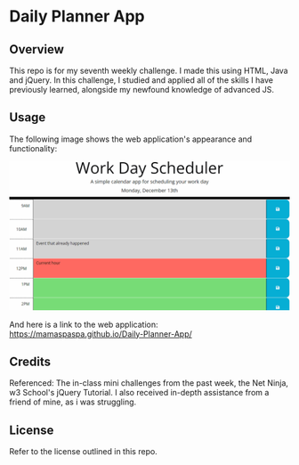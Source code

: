 # Daily Planner App

## Overview
 
This repo is for my seventh weekly challenge. I made this using HTML, Java and jQuery. In this challenge, I studied and applied all of the skills I have previously learned, alongside my newfound knowledge of advanced JS.

## Usage

The following image shows the web application's appearance and functionality:

![work day scheduler](images/05-third-party-apis-homework-demo.gif)

And here is a link to the web application: https://mamaspaspa.github.io/Daily-Planner-App/

## Credits

Referenced: The in-class mini challenges from the past week, the Net Ninja, w3 School's jQuery Tutorial. I also received in-depth assistance from a friend of mine, as i was struggling.

## License

Refer to the license outlined in this repo.